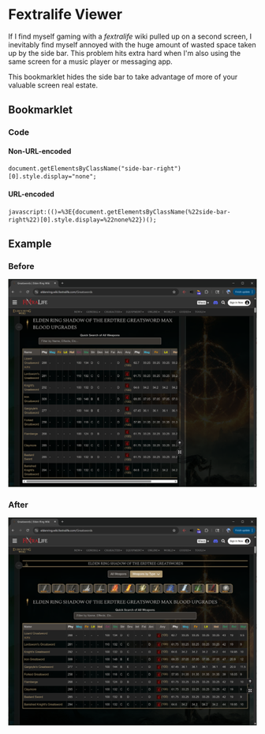 # Fextralife Viewer

If I find myself gaming with a _fextralife_ wiki pulled up on a second screen, I inevitably find myself annoyed with the huge amount of wasted space taken up by the side bar. This problem hits extra hard when I'm also using the same screen for a music player or messaging app.

This bookmarklet hides the side bar to take advantage of more of your valuable screen real estate.

## Bookmarklet
### Code
#### Non-URL-encoded
```
document.getElementsByClassName("side-bar-right")[0].style.display="none";
```
#### URL-encoded
```
javascript:(()=%3E{document.getElementsByClassName(%22side-bar-right%22)[0].style.display=%22none%22})();
```

## Example

### Before
![Elden Ring Fextralife Wiki greatswords page with sidebar](./assets/fextralife-before.png)

### After
![Elden Ring Fextralife Wiki greatswords page without sidebar](./assets/fextralife-after.png)